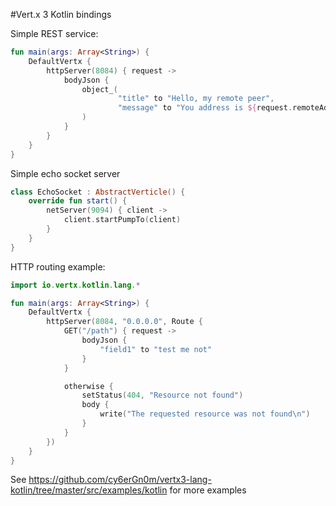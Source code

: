 #Vert.x 3 Kotlin bindings

Simple REST service:

```kotlin
fun main(args: Array<String>) {
    DefaultVertx {
        httpServer(8084) { request ->
            bodyJson {
                object_(
                        "title" to "Hello, my remote peer",
                        "message" to "You address is ${request.remoteAddress().host()}"
                )
            }
        }
    }
}
```

Simple echo socket server
```kotlin
class EchoSocket : AbstractVerticle() {
    override fun start() {
        netServer(9094) { client ->
            client.startPumpTo(client)
        }
    }
}
```

HTTP routing example:
```kotlin
import io.vertx.kotlin.lang.*

fun main(args: Array<String>) {
    DefaultVertx {
        httpServer(8084, "0.0.0.0", Route {
            GET("/path") { request ->
                bodyJson {
                    "field1" to "test me not"
                }
            }

            otherwise {
                setStatus(404, "Resource not found")
                body {
                    write("The requested resource was not found\n")
                }
            }
        })
    }
}
```

See https://github.com/cy6erGn0m/vertx3-lang-kotlin/tree/master/src/examples/kotlin for more examples
